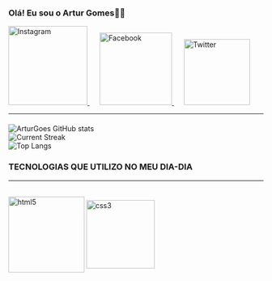 ### Olá! Eu sou o Artur Gomes👨‍🎓

<div>
    <a href="https://www.instagram.com/eaegomexs_/" style="margin-right: 20px;">
        <img src="https://img.shields.io/badge/Instagram-E4405F?style=for-the-badge&logo=instagram&logoColor=white" alt="Instagram" width="156">
    </a>
    <a href="https://www.facebook.com/artur.gomestravassos.7" style="margin-right: 20px;">
        <img src="https://img.shields.io/badge/Facebook-1877F2?style=for-the-badge&logo=facebook&logoColor=white" alt="Facebook" width="143">
    </a>
    <a href="https://twitter.com/ArturTravassos">
        <img src="https://img.shields.io/badge/Twitter-1DA1F2?style=for-the-badge&logo=twitter&logoColor=white" alt="Twitter" width="130">
    </a>
</div>

---

<!-- Adicione margem superior aqui -->
<div style="margin-top: 20px;">
    
![ArturGoes GitHub stats](https://github-readme-stats.vercel.app/api?username=arturgoes&theme=vue-dark&hide_border=true&include_all_commits=true&count_private=false)<br/>
![Current Streak](https://github-readme-streak-stats.herokuapp.com/?user=arturgoes&theme=vue-dark&hide_border=true)<br/>
![Top Langs](https://github-readme-stats.vercel.app/api/top-langs/?username=arturgoes&theme=vue-dark&hide_border=true&include_all_commits=true&count_private=false&layout=compact)

</div>

### TECNOLOGIAS QUE UTILIZO NO MEU DIA-DIA
---

<div style="display: inline_block;"><br/>
    <img align="center" alt="html5" src="https://img.shields.io/badge/HTML5-E34F26?style=for-the-badge&logo=html5&logoColor=white" width="150"/>
    <img align="center" alt="css3" src="https://img.shields.io/badge/CSS3-1572B6?style=for-the-badge&logo=css3&logoColor=white" width="135"/>
</div>
